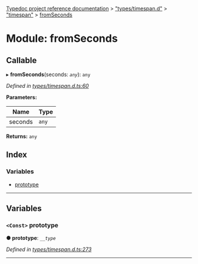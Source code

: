 [Typedoc project reference documentation](../README.md) > ["types/timespan.d"](../modules/_types_timespan_d_.md) > ["timespan"](../modules/_types_timespan_d_._timespan_.md) > [fromSeconds](../modules/_types_timespan_d_._timespan_.fromseconds.md)

# Module: fromSeconds

## Callable
▸ **fromSeconds**(seconds: *`any`*): `any`

*Defined in [types/timespan.d.ts:60](https://github.com/DocuWare/REST-Sample-TS/blob/22cf36b/src/types/timespan.d.ts#L60)*

**Parameters:**

| Name | Type |
| ------ | ------ |
| seconds | `any` |

**Returns:** `any`

## Index

### Variables

* [prototype](_types_timespan_d_._timespan_.fromseconds.md#prototype)

---

## Variables

<a id="prototype"></a>

### `<Const>` prototype

**● prototype**: *`__type`*

*Defined in [types/timespan.d.ts:273](https://github.com/DocuWare/REST-Sample-TS/blob/22cf36b/src/types/timespan.d.ts#L273)*

___


